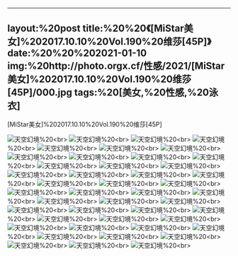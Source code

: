 ﻿---
layout:%20post
title:%20%20《[MiStar美女]%202017.10.10%20Vol.190%20维莎[45P]》
date:%20%20%202021-01-10
img:%20http://photo.orgx.cf/性感/2021/[MiStar美女]%202017.10.10%20Vol.190%20维莎[45P]/000.jpg
tags:%20[美女,%20性感,%20泳衣]
---

[MiStar美女]%202017.10.10%20Vol.190%20维莎[45P]



![天空幻境](http://photo.orgx.cf/性感/2021/[MiStar美女]%202017.10.10%20Vol.190%20维莎[45P]/001.jpg%20''天空幻境'')%20<br>
![天空幻境](http://photo.orgx.cf/性感/2021/[MiStar美女]%202017.10.10%20Vol.190%20维莎[45P]/002.jpg%20''天空幻境'')%20<br>
![天空幻境](http://photo.orgx.cf/性感/2021/[MiStar美女]%202017.10.10%20Vol.190%20维莎[45P]/003.jpg%20''天空幻境'')%20<br>
![天空幻境](http://photo.orgx.cf/性感/2021/[MiStar美女]%202017.10.10%20Vol.190%20维莎[45P]/004.jpg%20''天空幻境'')%20<br>
![天空幻境](http://photo.orgx.cf/性感/2021/[MiStar美女]%202017.10.10%20Vol.190%20维莎[45P]/005.jpg%20''天空幻境'')%20<br>
![天空幻境](http://photo.orgx.cf/性感/2021/[MiStar美女]%202017.10.10%20Vol.190%20维莎[45P]/006.jpg%20''天空幻境'')%20<br>
![天空幻境](http://photo.orgx.cf/性感/2021/[MiStar美女]%202017.10.10%20Vol.190%20维莎[45P]/007.jpg%20''天空幻境'')%20<br>
![天空幻境](http://photo.orgx.cf/性感/2021/[MiStar美女]%202017.10.10%20Vol.190%20维莎[45P]/008.jpg%20''天空幻境'')%20<br>
![天空幻境](http://photo.orgx.cf/性感/2021/[MiStar美女]%202017.10.10%20Vol.190%20维莎[45P]/009.jpg%20''天空幻境'')%20<br>
![天空幻境](http://photo.orgx.cf/性感/2021/[MiStar美女]%202017.10.10%20Vol.190%20维莎[45P]/010.jpg%20''天空幻境'')%20<br>
![天空幻境](http://photo.orgx.cf/性感/2021/[MiStar美女]%202017.10.10%20Vol.190%20维莎[45P]/011.jpg%20''天空幻境'')%20<br>
![天空幻境](http://photo.orgx.cf/性感/2021/[MiStar美女]%202017.10.10%20Vol.190%20维莎[45P]/012.jpg%20''天空幻境'')%20<br>
![天空幻境](http://photo.orgx.cf/性感/2021/[MiStar美女]%202017.10.10%20Vol.190%20维莎[45P]/013.jpg%20''天空幻境'')%20<br>
![天空幻境](http://photo.orgx.cf/性感/2021/[MiStar美女]%202017.10.10%20Vol.190%20维莎[45P]/014.jpg%20''天空幻境'')%20<br>
![天空幻境](http://photo.orgx.cf/性感/2021/[MiStar美女]%202017.10.10%20Vol.190%20维莎[45P]/015.jpg%20''天空幻境'')%20<br>
![天空幻境](http://photo.orgx.cf/性感/2021/[MiStar美女]%202017.10.10%20Vol.190%20维莎[45P]/016.jpg%20''天空幻境'')%20<br>
![天空幻境](http://photo.orgx.cf/性感/2021/[MiStar美女]%202017.10.10%20Vol.190%20维莎[45P]/017.jpg%20''天空幻境'')%20<br>
![天空幻境](http://photo.orgx.cf/性感/2021/[MiStar美女]%202017.10.10%20Vol.190%20维莎[45P]/018.jpg%20''天空幻境'')%20<br>
![天空幻境](http://photo.orgx.cf/性感/2021/[MiStar美女]%202017.10.10%20Vol.190%20维莎[45P]/019.jpg%20''天空幻境'')%20<br>
![天空幻境](http://photo.orgx.cf/性感/2021/[MiStar美女]%202017.10.10%20Vol.190%20维莎[45P]/020.jpg%20''天空幻境'')%20<br>
![天空幻境](http://photo.orgx.cf/性感/2021/[MiStar美女]%202017.10.10%20Vol.190%20维莎[45P]/021.jpg%20''天空幻境'')%20<br>
![天空幻境](http://photo.orgx.cf/性感/2021/[MiStar美女]%202017.10.10%20Vol.190%20维莎[45P]/022.jpg%20''天空幻境'')%20<br>
![天空幻境](http://photo.orgx.cf/性感/2021/[MiStar美女]%202017.10.10%20Vol.190%20维莎[45P]/023.jpg%20''天空幻境'')%20<br>
![天空幻境](http://photo.orgx.cf/性感/2021/[MiStar美女]%202017.10.10%20Vol.190%20维莎[45P]/024.jpg%20''天空幻境'')%20<br>
![天空幻境](http://photo.orgx.cf/性感/2021/[MiStar美女]%202017.10.10%20Vol.190%20维莎[45P]/025.jpg%20''天空幻境'')%20<br>
![天空幻境](http://photo.orgx.cf/性感/2021/[MiStar美女]%202017.10.10%20Vol.190%20维莎[45P]/026.jpg%20''天空幻境'')%20<br>
![天空幻境](http://photo.orgx.cf/性感/2021/[MiStar美女]%202017.10.10%20Vol.190%20维莎[45P]/027.jpg%20''天空幻境'')%20<br>
![天空幻境](http://photo.orgx.cf/性感/2021/[MiStar美女]%202017.10.10%20Vol.190%20维莎[45P]/028.jpg%20''天空幻境'')%20<br>
![天空幻境](http://photo.orgx.cf/性感/2021/[MiStar美女]%202017.10.10%20Vol.190%20维莎[45P]/029.jpg%20''天空幻境'')%20<br>
![天空幻境](http://photo.orgx.cf/性感/2021/[MiStar美女]%202017.10.10%20Vol.190%20维莎[45P]/030.jpg%20''天空幻境'')%20<br>
![天空幻境](http://photo.orgx.cf/性感/2021/[MiStar美女]%202017.10.10%20Vol.190%20维莎[45P]/031.jpg%20''天空幻境'')%20<br>
![天空幻境](http://photo.orgx.cf/性感/2021/[MiStar美女]%202017.10.10%20Vol.190%20维莎[45P]/032.jpg%20''天空幻境'')%20<br>
![天空幻境](http://photo.orgx.cf/性感/2021/[MiStar美女]%202017.10.10%20Vol.190%20维莎[45P]/033.jpg%20''天空幻境'')%20<br>
![天空幻境](http://photo.orgx.cf/性感/2021/[MiStar美女]%202017.10.10%20Vol.190%20维莎[45P]/034.jpg%20''天空幻境'')%20<br>
![天空幻境](http://photo.orgx.cf/性感/2021/[MiStar美女]%202017.10.10%20Vol.190%20维莎[45P]/035.jpg%20''天空幻境'')%20<br>
![天空幻境](http://photo.orgx.cf/性感/2021/[MiStar美女]%202017.10.10%20Vol.190%20维莎[45P]/036.jpg%20''天空幻境'')%20<br>
![天空幻境](http://photo.orgx.cf/性感/2021/[MiStar美女]%202017.10.10%20Vol.190%20维莎[45P]/037.jpg%20''天空幻境'')%20<br>
![天空幻境](http://photo.orgx.cf/性感/2021/[MiStar美女]%202017.10.10%20Vol.190%20维莎[45P]/038.jpg%20''天空幻境'')%20<br>
![天空幻境](http://photo.orgx.cf/性感/2021/[MiStar美女]%202017.10.10%20Vol.190%20维莎[45P]/039.jpg%20''天空幻境'')%20<br>
![天空幻境](http://photo.orgx.cf/性感/2021/[MiStar美女]%202017.10.10%20Vol.190%20维莎[45P]/040.jpg%20''天空幻境'')%20<br>
![天空幻境](http://photo.orgx.cf/性感/2021/[MiStar美女]%202017.10.10%20Vol.190%20维莎[45P]/041.jpg%20''天空幻境'')%20<br>
![天空幻境](http://photo.orgx.cf/性感/2021/[MiStar美女]%202017.10.10%20Vol.190%20维莎[45P]/042.jpg%20''天空幻境'')%20<br>
![天空幻境](http://photo.orgx.cf/性感/2021/[MiStar美女]%202017.10.10%20Vol.190%20维莎[45P]/043.jpg%20''天空幻境'')%20<br>
![天空幻境](http://photo.orgx.cf/性感/2021/[MiStar美女]%202017.10.10%20Vol.190%20维莎[45P]/044.jpg%20''天空幻境'')%20<br>
![天空幻境](http://photo.orgx.cf/性感/2021/[MiStar美女]%202017.10.10%20Vol.190%20维莎[45P]/045.jpg%20''天空幻境'')%20<br>